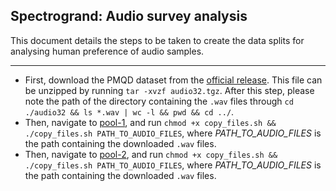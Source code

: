 ## Spectrogrand: Audio survey analysis

This document details the steps to be taken to create the data splits for analysing human preference of audio samples.

---

- First, download the PMQD dataset from the [official release](https://github.com/carlthome/pmqd/releases/download/v1.0.0/audio32.tgz). This file can be unzipped by running `tar -xvzf audio32.tgz`. After this step, please note the path of the directory containing the `.wav` files through `cd ./audio32 && ls *.wav | wc -l && pwd && cd ../`.
- Then, navigate to [pool-1](./survey-audios/pool-1/), and run `chmod +x copy_files.sh && ./copy_files.sh PATH_TO_AUDIO_FILES`, where *PATH_TO_AUDIO_FILES* is the path containing the downloaded `.wav` files.
- Then, navigate to [pool-2](./survey-audios/pool-2/), and run `chmod +x copy_files.sh && ./copy_files.sh PATH_TO_AUDIO_FILES`, where *PATH_TO_AUDIO_FILES* is the path containing the downloaded `.wav` files.